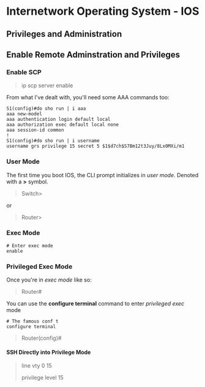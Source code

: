 # Internetwork Operating System - IOS

## Privileges and Administration

## Enable Remote Adminstration and Privileges

### Enable SCP

> ip scp server enable

From what I've dealt with, you'll need some AAA commands too:

```
S1(config)#do sho run | i aaa
aaa new-model
aaa authentication login default local
aaa authorization exec default local none 
aaa session-id common
!
S1(config)#do sho run | i username
username grs privilege 15 secret 5 $1$d7ch$S7Bm12t3Juy/8Lx0MXi/m1
```

### User Mode

The first time you boot IOS, the CLI prompt initializes in _user mode_. Denoted with a __>__ symbol.

> Switch>

or

> Router>

### Exec Mode

```
# Enter exec mode
enable
```

### Privileged Exec Mode

Once you're in _exec mode_ like so:

> Router#

You can use the __configure terminal__ command to enter _privileged exec_ mode

```
# The famous conf t
configure terminal
```

> Router(config)# 

#### SSH Directly into Privilege Mode

> line vty 0 15
>
> privilege level 15